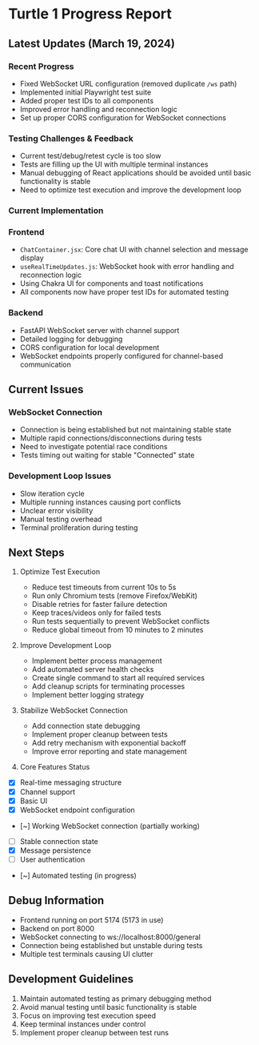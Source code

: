 # Turtle 1 Progress Report

## Latest Updates (March 19, 2024)

### Recent Progress
- Fixed WebSocket URL configuration (removed duplicate `/ws` path)
- Implemented initial Playwright test suite
- Added proper test IDs to all components
- Improved error handling and reconnection logic
- Set up proper CORS configuration for WebSocket connections

### Testing Challenges & Feedback
- Current test/debug/retest cycle is too slow
- Tests are filling up the UI with multiple terminal instances
- Manual debugging of React applications should be avoided until basic functionality is stable
- Need to optimize test execution and improve the development loop

### Current Implementation

### Frontend
- `ChatContainer.jsx`: Core chat UI with channel selection and message display
- `useRealTimeUpdates.js`: WebSocket hook with error handling and reconnection logic
- Using Chakra UI for components and toast notifications
- All components now have proper test IDs for automated testing

### Backend
- FastAPI WebSocket server with channel support
- Detailed logging for debugging
- CORS configuration for local development
- WebSocket endpoints properly configured for channel-based communication

## Current Issues

### WebSocket Connection
- Connection is being established but not maintaining stable state
- Multiple rapid connections/disconnections during tests
- Need to investigate potential race conditions
- Tests timing out waiting for stable "Connected" state

### Development Loop Issues
- Slow iteration cycle
- Multiple running instances causing port conflicts
- Unclear error visibility
- Manual testing overhead
- Terminal proliferation during testing

## Next Steps

1. Optimize Test Execution
   - Reduce test timeouts from current 10s to 5s
   - Run only Chromium tests (remove Firefox/WebKit)
   - Disable retries for faster failure detection
   - Keep traces/videos only for failed tests
   - Run tests sequentially to prevent WebSocket conflicts
   - Reduce global timeout from 10 minutes to 2 minutes

2. Improve Development Loop
   - Implement better process management
   - Add automated server health checks
   - Create single command to start all required services
   - Add cleanup scripts for terminating processes
   - Implement better logging strategy

3. Stabilize WebSocket Connection
   - Add connection state debugging
   - Implement proper cleanup between tests
   - Add retry mechanism with exponential backoff
   - Improve error reporting and state management

4. Core Features Status
- [x] Real-time messaging structure
- [x] Channel support
- [x] Basic UI
- [x] WebSocket endpoint configuration
- [~] Working WebSocket connection (partially working)
- [ ] Stable connection state
- [x] Message persistence
- [ ] User authentication
- [~] Automated testing (in progress)

## Debug Information
- Frontend running on port 5174 (5173 in use)
- Backend on port 8000
- WebSocket connecting to ws://localhost:8000/general
- Connection being established but unstable during tests
- Multiple test terminals causing UI clutter

## Development Guidelines
1. Maintain automated testing as primary debugging method
2. Avoid manual testing until basic functionality is stable
3. Focus on improving test execution speed
4. Keep terminal instances under control
5. Implement proper cleanup between test runs 